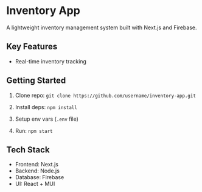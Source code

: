 
# Inventory App

A lightweight inventory management system built with Next.js and Firebase.

## Key Features
- Real-time inventory tracking

## Getting Started
1. Clone repo:
 `git clone https://github.com/username/inventory-app.git`
 
2. Install deps: 
`npm install`

3. Setup env vars (`.env` file)

4. Run:
 `npm start`

## Tech Stack
- Frontend: Next.js
- Backend: Node.js
- Database: Firebase
- UI: React + MUI

